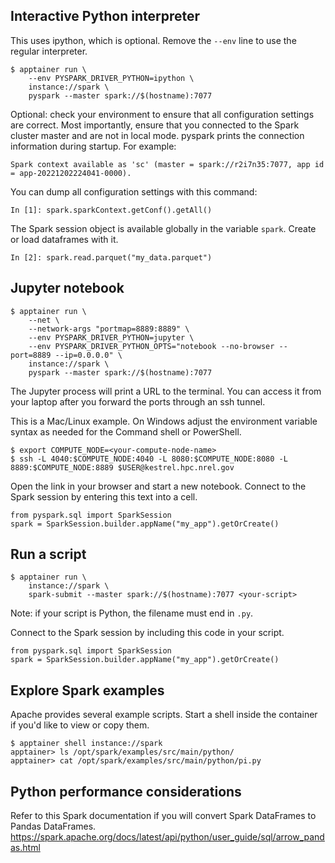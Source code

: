 ## Interactive Python interpreter
This uses ipython, which is optional. Remove the `--env` line to use the regular interpreter.
```
$ apptainer run \
	--env PYSPARK_DRIVER_PYTHON=ipython \
	instance://spark \
	pyspark --master spark://$(hostname):7077
```
Optional: check your environment to ensure that all configuration settings are correct.
Most importantly, ensure that you connected to the Spark cluster master and are not in local mode.
pyspark prints the connection information during startup. For example:
```
Spark context available as 'sc' (master = spark://r2i7n35:7077, app id = app-20221202224041-0000).
```
You can dump all configuration settings with this command:
```
In [1]: spark.sparkContext.getConf().getAll()
```

The Spark session object is available globally in the variable `spark`. Create or load dataframes
with it.
```
In [2]: spark.read.parquet("my_data.parquet")
```


## Jupyter notebook
```
$ apptainer run \
	--net \
	--network-args "portmap=8889:8889" \
	--env PYSPARK_DRIVER_PYTHON=jupyter \
	--env PYSPARK_DRIVER_PYTHON_OPTS="notebook --no-browser --port=8889 --ip=0.0.0.0" \
	instance://spark \
	pyspark --master spark://$(hostname):7077
```
The Jupyter process will print a URL to the terminal. You can access it from your laptop after you
forward the ports through an ssh tunnel.

This is a Mac/Linux example. On Windows adjust the environment variable syntax as needed for the Command shell
or PowerShell.
```
$ export COMPUTE_NODE=<your-compute-node-name>
$ ssh -L 4040:$COMPUTE_NODE:4040 -L 8080:$COMPUTE_NODE:8080 -L 8889:$COMPUTE_NODE:8889 $USER@kestrel.hpc.nrel.gov
```
Open the link in your browser and start a new notebook.
Connect to the Spark session by entering this text into a cell.
```
from pyspark.sql import SparkSession
spark = SparkSession.builder.appName("my_app").getOrCreate()
```

## Run a script
```
$ apptainer run \
	instance://spark \
	spark-submit --master spark://$(hostname):7077 <your-script>
```
Note: if your script is Python, the filename must end in `.py`.

Connect to the Spark session by including this code in your script.
```
from pyspark.sql import SparkSession
spark = SparkSession.builder.appName("my_app").getOrCreate()
```

## Explore Spark examples
Apache provides several example scripts. Start a shell inside the container if you'd like to view
or copy them.
```
$ apptainer shell instance://spark
apptainer> ls /opt/spark/examples/src/main/python/
apptainer> cat /opt/spark/examples/src/main/python/pi.py
```

## Python performance considerations
Refer to this Spark documentation if you will convert Spark DataFrames to Pandas DataFrames.
https://spark.apache.org/docs/latest/api/python/user_guide/sql/arrow_pandas.html
